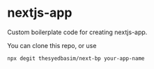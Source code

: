 # nextjs-app

Custom boilerplate code for creating nextjs-app.

You can clone this repo, or use
```bash
npx degit thesyedbasim/next-bp your-app-name
```

